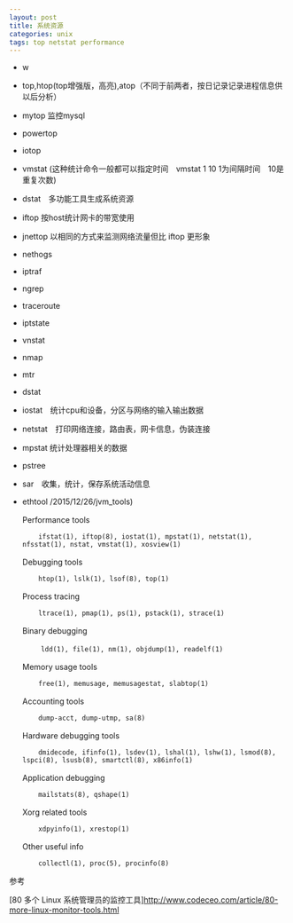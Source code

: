```yaml
---
layout: post
title: 系统资源
categories: unix
tags: top netstat performance
---
```


*   w
*   top,htop(top增强版，高亮),atop（不同于前两者，按日记录记录进程信息供以后分析）
*   mytop 监控mysql　
*   powertop
*   iotop
*   vmstat (这种统计命令一般都可以指定时间　vmstat 1 10 1为间隔时间　10是重复次数)
*   dstat　多功能工具生成系统资源
*   iftop 按host统计网卡的带宽使用
*   jnettop  以相同的方式来监测网络流量但比 iftop 更形象
*   nethogs
*   iptraf
*   ngrep
*   traceroute
*   iptstate
*   vnstat
*   nmap
*   mtr
*   dstat
*   iostat　统计cpu和设备，分区与网络的输入输出数据
*   netstat　打印网络连接，路由表，网卡信息，伪装连接
*   mpstat 统计处理器相关的数据
*   pstree
*   sar　收集，统计，保存系统活动信息
*   ethtool
/2015/12/26/jvm_tools)


     Performance tools　　

            ifstat(1), iftop(8), iostat(1), mpstat(1), netstat(1), nfsstat(1), nstat, vmstat(1), xosview(1)

     Debugging tools　　

            htop(1), lslk(1), lsof(8), top(1)

     Process tracing　　　

            ltrace(1), pmap(1), ps(1), pstack(1), strace(1)

     Binary debugging　　

           　ldd(1), file(1), nm(1), objdump(1), readelf(1)

     Memory usage tools　　

            free(1), memusage, memusagestat, slabtop(1)

     Accounting tools　　

            dump-acct, dump-utmp, sa(8)

     Hardware debugging tools　　

            dmidecode, ifinfo(1), lsdev(1), lshal(1), lshw(1), lsmod(8), lspci(8), lsusb(8), smartctl(8), x86info(1)

     Application debugging　　

            mailstats(8), qshape(1)

     Xorg related tools　　

            xdpyinfo(1), xrestop(1)

     Other useful info　　

            collectl(1), proc(5), procinfo(8)

参考

[80 多个 Linux 系统管理员的监控工具]<http://www.codeceo.com/article/80-more-linux-monitor-tools.html>
